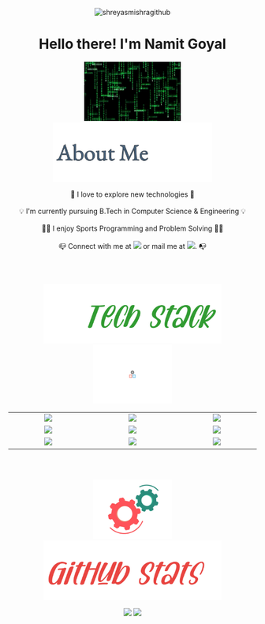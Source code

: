 <p align="center"> <img src="https://komarev.com/ghpvc/?username=shreyasmishragithub&label=Profile%20views&color=0e75b6&style=flat" alt="shreyasmishragithub" /> </p>
<h1 align ="center">
Hello there! I'm Namit Goyal
</h1>

<p align = "center"> 
<img src="https://github.com/NamitGoyal00/NamitGoyal00/blob/main/pen-doretti-nicholas-dribble.gif" height="120em" />
<img src="https://github.com/NamitGoyal00/NamitGoyal00/blob/main/AboutMe-light.png" height="120em" />
</p>

<p align = "center">
🔭 I love to explore new technologies 🔭
<br>
<br>
💡 I'm currently pursuing B.Tech in Computer Science & Engineering 💡
<br>
<br>
👨‍💻 I enjoy Sports Programming and Problem Solving 👨‍💻
<br>
<br>
📪 Connect with me at <a href = "https://www.linkedin.com/in/namit-goyal-a042841bb/"><img src="https://img.shields.io/badge/-Namit%20Goyal-0077B5?style=flat&logo=Linkedin&logoColor=white"/></a> or mail me at <a href = "mailto:namitgoyal2000@gmail.com"><img src="https://img.shields.io/badge/shreyasmishra12345@gmail.com-D14836?style=flat&logo=Gmail&logoColor=white"/></a>. 📭


</p>

<br>
<br>

<p align = "center">
  <img src="https://github.com/NamitGoyal00/NamitGoyal00/blob/main/Tech-stack-light-0x01.jpg" height="120em" />
  <img src="https://github.com/NamitGoyal00/NamitGoyal00/blob/main/resp-dribble.gif" height="120em" />
</p>

<div align = "center" style = "table-layout:fixed;">
  <table>
    <col width="200em" />
    <col width="220em" />
    <col width="200em" />
    <tr>
      <td align="center"> <img src = "https://img.shields.io/badge/-C++-white?style=flat&logo=C%2B%2B&logoColor=00599C" \> </td>
      <td align="center"> <img src = "https://img.shields.io/badge/-C-white?style=flat&logo=C&logoColor=A8B9CC" \> </td>
      <td align="center"> <img src = "https://img.shields.io/badge/-Python3-white?style=flat&logo=python" \> </td>
    </tr>
    <tr>
      <td align="center"> <img src = "https://img.shields.io/badge/-HTML5-white?style=flat&logo=HTML5" \> </td>
      <td align="center"> <img src = "https://img.shields.io/badge/-CSS3-white?style=flat&logo=CSS3&logoColor=1572B6" \> </td>
      <td align="center"> <img src = "https://img.shields.io/badge/-JavaScript-white?style=flat&logo=javascript" \> </td>
    </tr>
    <tr>
      <td align="center"> <img src = "https://img.shields.io/badge/-Git-white?style=flat&logo=git" \> </td>
      <td align="center"> <img src = "https://img.shields.io/badge/-Sublime%20Text%203-white?style=flat&logo=sublimetext" \> </td>
      <td align="center"> <img src = "https://img.shields.io/badge/-VS%20Code-white?style=flat&logo=visual-studio-code&logoColor=007ACC" \> </td>
    </tr>
  </table>
</div>

<br>
<br>

<p align = "center"> 
  <img src="https://github.com/NamitGoyal00/NamitGoyal00/blob/main/motion-doretti-nicolas-dribble.gif" height="120em" />
  <img src="https://github.com/NamitGoyal00/NamitGoyal00/blob/main/Github-stats-light-0x01.jpg" height="120em" />
</p>


<p align = "center">
  <img height="150em" src="https://github-readme-stats-eight-theta.vercel.app/api?username=shreyasmishragithub&show_icons=true&theme=buefy&include_all_commits=true&count_private=true"/>
  <img height = "150em" src="https://github-readme-stats-eight-theta.vercel.app/api/top-langs/?username=shreyasmishragithub&hide=Jupyter%20Notebook&layout=compact&langs_count=7&theme=buefy"/>
</p>

<br>
<br>
